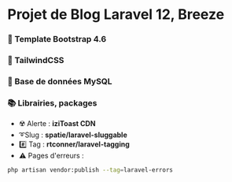 # Projet de Blog Laravel 12, Breeze

### 📖 Template Bootstrap 4.6

### 📖 TailwindCSS

### 📄 Base de données MySQL

### 📚 Librairies, packages
- ☢️ Alerte : **iziToast CDN**
- ➰Slug : **spatie/laravel-sluggable**
- #️⃣ Tag : **rtconner/laravel-tagging**
- ⚠️ Pages d'erreurs : 
```bash
php artisan vendor:publish --tag=laravel-errors
```
